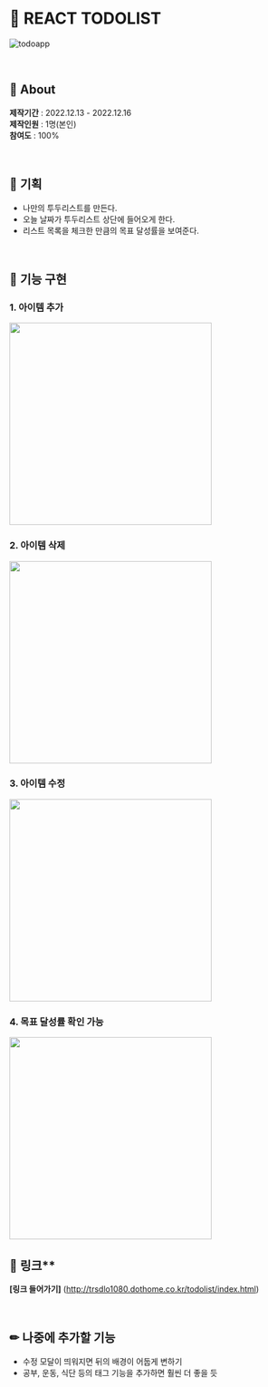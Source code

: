 # 💌 REACT TODOLIST 

![todoapp](https://user-images.githubusercontent.com/114633506/212209391-fb73c21f-f641-4a82-895c-3107ee3570d0.png)

<br>

## 👋 About
**제작기간** : 2022.12.13 - 2022.12.16  
**제작인원** : 1명(본인)  
**참여도** : 100%  

<br>

## 🍰 기획
- 나만의 투두리스트를 만든다.  
- 오늘 날짜가 투두리스트 상단에 들어오게 한다.  
- 리스트 목록을 체크한 만큼의 목표 달성률을 보여준다.  

<br>

## 🔨 기능 구현 
### 1. 아이템 추가
<img src="https://user-images.githubusercontent.com/114633506/212213410-ee96e2e9-559a-4493-822b-fb5a0f93039a.png" width="357" height="auto" />

<br>

### 2. 아이템 삭제
<img src="https://user-images.githubusercontent.com/114633506/212213742-b5ccff65-762e-4352-81ca-f8a3f11c5376.png" width="357" height="auto" />

<br>

### 3. 아이템 수정
<img src="https://user-images.githubusercontent.com/114633506/212214066-203fcba2-545b-47c7-aca4-59447ddbab47.png" width="357" height="auto" />

<br>  

### 4. 목표 달성률 확인 가능
<img src="https://user-images.githubusercontent.com/114633506/212214246-dddb4963-c09d-4a7d-ad03-727978685fa0.png" width="357" height="auto" />

<br>

## 🔗 링크**
**[링크 들어가기]** (http://trsdlo1080.dothome.co.kr/todolist/index.html)

<br>

## ✏ 나중에 추가할 기능  
- 수정 모달이 띄워지면 뒤의 배경이 어둡게 변하기  
- 공부, 운동, 식단 등의 태그 기능을 추가하면 훨씬 더 좋을 듯  
